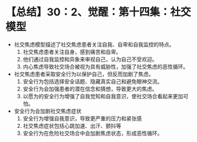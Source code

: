 # 【总结】30：2、觉醒：第十四集：社交模型

-   社交焦虑模型描述了社交焦虑患者关注自我、自卑和自我监控的特点。
    1.  社交焦虑患者关注自身，感到痛苦和自卑。
    2.  他们通过自我监控和异象来审视自己，认为自己不受欢迎。
    3.  内心焦虑导致社交场合被视为具有威胁性，加强了社交焦虑的恶性循环。
-   社交焦虑患者采取安全行为以保护自己，但反而加剧了焦虑。
    1.  安全行为包括选择安全话题、隐藏真实自己和避免眼神交流。
    2.  安全行为会加强患者的潜在信念和猜想，导致更大的焦虑。
    3.  以愿为的安全行为增强了自我觉知和自我意识，使社交场合看起来更加可怕。
-   安全行为会加剧社交焦虑症状
    1.  安全行为增强自我意识，导致更严重的压力和紧张感
    2.  社交焦虑症状包括心跳加速、出汗、颤抖等
    3.  安全行为在危险社交场合中会加剧焦虑状态，形成恶性循环。